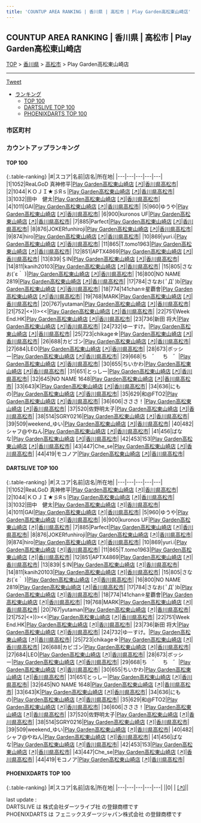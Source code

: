```yaml
---
title: 'COUNTUP AREA RANKING | 香川県 | 高松市 | Play Garden高松東山崎店'
---
```

## COUNTUP AREA RANKING | 香川県 | 高松市 | Play Garden高松東山崎店

[TOP](/darts/rank/) > [香川県](/darts/rank/香川県/) > [高松市](/darts/rank/香川県/高松市/) > Play Garden高松東山崎店

___

<a href="https://twitter.com/share?ref_src=twsrc%5Etfw" data-text="COUNTUP AREA RANKING | 香川県高松市Play Garden高松東山崎店" class="twitter-share-button" data-hashtags="DARTSLIVE,PHOENIXDARTS,darts,ダーツ" data-show-count="false">Tweet</a>

* [ランキング](#カウントアップランキング)
    * [TOP 100](#top-100)
    * [DARTSLIVE TOP 100](#dartslive-top-100)
    * [PHOENIXDARTS TOP 100](#phoenixdarts-top-100)

### 市区町村

<ul>

</ul>

### カウントアップランキング

#### TOP 100



{:.table-ranking}
|#|スコア|名前|店名|所在地|
|---|---|---|---|---|
|1|1052|<span class="rank-name-dl">ReaLGoD 真神修平</span>|<a href="/darts/rank/shops/5b6af6fc188970b8f454cb89828a1cfe.html">Play Garden高松東山崎店</a> <a href="https://search.dartslive.com/jp/shop/5b6af6fc188970b8f454cb89828a1cfe">[↗]</a>|<a href="/darts/rank/香川県/高松市">香川県高松市</a>|
|2|1044|<span class="rank-name-dl">ＫＯＪＩ★彡Яｓ</span>|<a href="/darts/rank/shops/5b6af6fc188970b8f454cb89828a1cfe.html">Play Garden高松東山崎店</a> <a href="https://search.dartslive.com/jp/shop/5b6af6fc188970b8f454cb89828a1cfe">[↗]</a>|<a href="/darts/rank/香川県/高松市">香川県高松市</a>|
|3|1032|<span class="rank-name-dl">田中　健太</span>|<a href="/darts/rank/shops/5b6af6fc188970b8f454cb89828a1cfe.html">Play Garden高松東山崎店</a> <a href="https://search.dartslive.com/jp/shop/5b6af6fc188970b8f454cb89828a1cfe">[↗]</a>|<a href="/darts/rank/香川県/高松市">香川県高松市</a>|
|4|1011|<span class="rank-name-dl">GAI</span>|<a href="/darts/rank/shops/5b6af6fc188970b8f454cb89828a1cfe.html">Play Garden高松東山崎店</a> <a href="https://search.dartslive.com/jp/shop/5b6af6fc188970b8f454cb89828a1cfe">[↗]</a>|<a href="/darts/rank/香川県/高松市">香川県高松市</a>|
|5|960|<span class="rank-name-dl">ゆうや</span>|<a href="/darts/rank/shops/5b6af6fc188970b8f454cb89828a1cfe.html">Play Garden高松東山崎店</a> <a href="https://search.dartslive.com/jp/shop/5b6af6fc188970b8f454cb89828a1cfe">[↗]</a>|<a href="/darts/rank/香川県/高松市">香川県高松市</a>|
|6|900|<span class="rank-name-dl">kuronos UF</span>|<a href="/darts/rank/shops/5b6af6fc188970b8f454cb89828a1cfe.html">Play Garden高松東山崎店</a> <a href="https://search.dartslive.com/jp/shop/5b6af6fc188970b8f454cb89828a1cfe">[↗]</a>|<a href="/darts/rank/香川県/高松市">香川県高松市</a>|
|7|885|<span class="rank-name-dl">Parfect</span>|<a href="/darts/rank/shops/5b6af6fc188970b8f454cb89828a1cfe.html">Play Garden高松東山崎店</a> <a href="https://search.dartslive.com/jp/shop/5b6af6fc188970b8f454cb89828a1cfe">[↗]</a>|<a href="/darts/rank/香川県/高松市">香川県高松市</a>|
|8|876|<span class="rank-name-dl">JOKERfunhiroji</span>|<a href="/darts/rank/shops/5b6af6fc188970b8f454cb89828a1cfe.html">Play Garden高松東山崎店</a> <a href="https://search.dartslive.com/jp/shop/5b6af6fc188970b8f454cb89828a1cfe">[↗]</a>|<a href="/darts/rank/香川県/高松市">香川県高松市</a>|
|9|874|<span class="rank-name-dl">hiro</span>|<a href="/darts/rank/shops/5b6af6fc188970b8f454cb89828a1cfe.html">Play Garden高松東山崎店</a> <a href="https://search.dartslive.com/jp/shop/5b6af6fc188970b8f454cb89828a1cfe">[↗]</a>|<a href="/darts/rank/香川県/高松市">香川県高松市</a>|
|10|869|<span class="rank-name-dl">yuri.i</span>|<a href="/darts/rank/shops/5b6af6fc188970b8f454cb89828a1cfe.html">Play Garden高松東山崎店</a> <a href="https://search.dartslive.com/jp/shop/5b6af6fc188970b8f454cb89828a1cfe">[↗]</a>|<a href="/darts/rank/香川県/高松市">香川県高松市</a>|
|11|865|<span class="rank-name-dl">T.tomo1963</span>|<a href="/darts/rank/shops/5b6af6fc188970b8f454cb89828a1cfe.html">Play Garden高松東山崎店</a> <a href="https://search.dartslive.com/jp/shop/5b6af6fc188970b8f454cb89828a1cfe">[↗]</a>|<a href="/darts/rank/香川県/高松市">香川県高松市</a>|
|12|851|<span class="rank-name-dl">APTX4869</span>|<a href="/darts/rank/shops/5b6af6fc188970b8f454cb89828a1cfe.html">Play Garden高松東山崎店</a> <a href="https://search.dartslive.com/jp/shop/5b6af6fc188970b8f454cb89828a1cfe">[↗]</a>|<a href="/darts/rank/香川県/高松市">香川県高松市</a>|
|13|839|<span class="rank-name-dl">＄IN</span>|<a href="/darts/rank/shops/5b6af6fc188970b8f454cb89828a1cfe.html">Play Garden高松東山崎店</a> <a href="https://search.dartslive.com/jp/shop/5b6af6fc188970b8f454cb89828a1cfe">[↗]</a>|<a href="/darts/rank/香川県/高松市">香川県高松市</a>|
|14|811|<span class="rank-name-dl">kanih20103</span>|<a href="/darts/rank/shops/5b6af6fc188970b8f454cb89828a1cfe.html">Play Garden高松東山崎店</a> <a href="https://search.dartslive.com/jp/shop/5b6af6fc188970b8f454cb89828a1cfe">[↗]</a>|<a href="/darts/rank/香川県/高松市">香川県高松市</a>|
|15|805|<span class="rank-name-dl">さなお(´ε｀ )</span>|<a href="/darts/rank/shops/5b6af6fc188970b8f454cb89828a1cfe.html">Play Garden高松東山崎店</a> <a href="https://search.dartslive.com/jp/shop/5b6af6fc188970b8f454cb89828a1cfe">[↗]</a>|<a href="/darts/rank/香川県/高松市">香川県高松市</a>|
|16|800|<span class="rank-name-dl">NO NAME 2819</span>|<a href="/darts/rank/shops/5b6af6fc188970b8f454cb89828a1cfe.html">Play Garden高松東山崎店</a> <a href="https://search.dartslive.com/jp/shop/5b6af6fc188970b8f454cb89828a1cfe">[↗]</a>|<a href="/darts/rank/香川県/高松市">香川県高松市</a>|
|17|784|<span class="rank-name-dl">さなお( ﾟДﾟ)b</span>|<a href="/darts/rank/shops/5b6af6fc188970b8f454cb89828a1cfe.html">Play Garden高松東山崎店</a> <a href="https://search.dartslive.com/jp/shop/5b6af6fc188970b8f454cb89828a1cfe">[↗]</a>|<a href="/darts/rank/香川県/高松市">香川県高松市</a>|
|18|774|<span class="rank-name-dl">141chan✮星覇會</span>|<a href="/darts/rank/shops/5b6af6fc188970b8f454cb89828a1cfe.html">Play Garden高松東山崎店</a> <a href="https://search.dartslive.com/jp/shop/5b6af6fc188970b8f454cb89828a1cfe">[↗]</a>|<a href="/darts/rank/香川県/高松市">香川県高松市</a>|
|19|768|<span class="rank-name-dl">MARK</span>|<a href="/darts/rank/shops/5b6af6fc188970b8f454cb89828a1cfe.html">Play Garden高松東山崎店</a> <a href="https://search.dartslive.com/jp/shop/5b6af6fc188970b8f454cb89828a1cfe">[↗]</a>|<a href="/darts/rank/香川県/高松市">香川県高松市</a>|
|20|767|<span class="rank-name-dl">yutaman</span>|<a href="/darts/rank/shops/5b6af6fc188970b8f454cb89828a1cfe.html">Play Garden高松東山崎店</a> <a href="https://search.dartslive.com/jp/shop/5b6af6fc188970b8f454cb89828a1cfe">[↗]</a>|<a href="/darts/rank/香川県/高松市">香川県高松市</a>|
|21|752|<span class="rank-name-dl">&lt;+))&gt;&lt;&lt;</span>|<a href="/darts/rank/shops/5b6af6fc188970b8f454cb89828a1cfe.html">Play Garden高松東山崎店</a> <a href="https://search.dartslive.com/jp/shop/5b6af6fc188970b8f454cb89828a1cfe">[↗]</a>|<a href="/darts/rank/香川県/高松市">香川県高松市</a>|
|22|751|<span class="rank-name-dl">Week End.HK</span>|<a href="/darts/rank/shops/5b6af6fc188970b8f454cb89828a1cfe.html">Play Garden高松東山崎店</a> <a href="https://search.dartslive.com/jp/shop/5b6af6fc188970b8f454cb89828a1cfe">[↗]</a>|<a href="/darts/rank/香川県/高松市">香川県高松市</a>|
|23|736|<span class="rank-name-dl">新田 将大</span>|<a href="/darts/rank/shops/5b6af6fc188970b8f454cb89828a1cfe.html">Play Garden高松東山崎店</a> <a href="https://search.dartslive.com/jp/shop/5b6af6fc188970b8f454cb89828a1cfe">[↗]</a>|<a href="/darts/rank/香川県/高松市">香川県高松市</a>|
|24|732|<span class="rank-name-dl">ゆーすけ。</span>|<a href="/darts/rank/shops/5b6af6fc188970b8f454cb89828a1cfe.html">Play Garden高松東山崎店</a> <a href="https://search.dartslive.com/jp/shop/5b6af6fc188970b8f454cb89828a1cfe">[↗]</a>|<a href="/darts/rank/香川県/高松市">香川県高松市</a>|
|25|723|<span class="rank-name-dl">chikage☆</span>|<a href="/darts/rank/shops/5b6af6fc188970b8f454cb89828a1cfe.html">Play Garden高松東山崎店</a> <a href="https://search.dartslive.com/jp/shop/5b6af6fc188970b8f454cb89828a1cfe">[↗]</a>|<a href="/darts/rank/香川県/高松市">香川県高松市</a>|
|26|688|<span class="rank-name-dl">カビゴン</span>|<a href="/darts/rank/shops/5b6af6fc188970b8f454cb89828a1cfe.html">Play Garden高松東山崎店</a> <a href="https://search.dartslive.com/jp/shop/5b6af6fc188970b8f454cb89828a1cfe">[↗]</a>|<a href="/darts/rank/香川県/高松市">香川県高松市</a>|
|27|684|<span class="rank-name-dl">LEO</span>|<a href="/darts/rank/shops/5b6af6fc188970b8f454cb89828a1cfe.html">Play Garden高松東山崎店</a> <a href="https://search.dartslive.com/jp/shop/5b6af6fc188970b8f454cb89828a1cfe">[↗]</a>|<a href="/darts/rank/香川県/高松市">香川県高松市</a>|
|28|673|<span class="rank-name-dl">ボッシー</span>|<a href="/darts/rank/shops/5b6af6fc188970b8f454cb89828a1cfe.html">Play Garden高松東山崎店</a> <a href="https://search.dartslive.com/jp/shop/5b6af6fc188970b8f454cb89828a1cfe">[↗]</a>|<a href="/darts/rank/香川県/高松市">香川県高松市</a>|
|29|668|<span class="rank-name-dl">ち　゛　ち　゛</span>|<a href="/darts/rank/shops/5b6af6fc188970b8f454cb89828a1cfe.html">Play Garden高松東山崎店</a> <a href="https://search.dartslive.com/jp/shop/5b6af6fc188970b8f454cb89828a1cfe">[↗]</a>|<a href="/darts/rank/香川県/高松市">香川県高松市</a>|
|30|655|<span class="rank-name-dl">ちいかわ</span>|<a href="/darts/rank/shops/5b6af6fc188970b8f454cb89828a1cfe.html">Play Garden高松東山崎店</a> <a href="https://search.dartslive.com/jp/shop/5b6af6fc188970b8f454cb89828a1cfe">[↗]</a>|<a href="/darts/rank/香川県/高松市">香川県高松市</a>|
|31|651|<span class="rank-name-dl">とっしー</span>|<a href="/darts/rank/shops/5b6af6fc188970b8f454cb89828a1cfe.html">Play Garden高松東山崎店</a> <a href="https://search.dartslive.com/jp/shop/5b6af6fc188970b8f454cb89828a1cfe">[↗]</a>|<a href="/darts/rank/香川県/高松市">香川県高松市</a>|
|32|645|<span class="rank-name-dl">NO NAME 1648</span>|<a href="/darts/rank/shops/5b6af6fc188970b8f454cb89828a1cfe.html">Play Garden高松東山崎店</a> <a href="https://search.dartslive.com/jp/shop/5b6af6fc188970b8f454cb89828a1cfe">[↗]</a>|<a href="/darts/rank/香川県/高松市">香川県高松市</a>|
|33|643|<span class="rank-name-dl">K</span>|<a href="/darts/rank/shops/5b6af6fc188970b8f454cb89828a1cfe.html">Play Garden高松東山崎店</a> <a href="https://search.dartslive.com/jp/shop/5b6af6fc188970b8f454cb89828a1cfe">[↗]</a>|<a href="/darts/rank/香川県/高松市">香川県高松市</a>|
|34|636|<span class="rank-name-dl">にもの</span>|<a href="/darts/rank/shops/5b6af6fc188970b8f454cb89828a1cfe.html">Play Garden高松東山崎店</a> <a href="https://search.dartslive.com/jp/shop/5b6af6fc188970b8f454cb89828a1cfe">[↗]</a>|<a href="/darts/rank/香川県/高松市">香川県高松市</a>|
|35|629|<span class="rank-name-dl">和@FTO2</span>|<a href="/darts/rank/shops/5b6af6fc188970b8f454cb89828a1cfe.html">Play Garden高松東山崎店</a> <a href="https://search.dartslive.com/jp/shop/5b6af6fc188970b8f454cb89828a1cfe">[↗]</a>|<a href="/darts/rank/香川県/高松市">香川県高松市</a>|
|36|606|<span class="rank-name-dl">さささ！</span>|<a href="/darts/rank/shops/5b6af6fc188970b8f454cb89828a1cfe.html">Play Garden高松東山崎店</a> <a href="https://search.dartslive.com/jp/shop/5b6af6fc188970b8f454cb89828a1cfe">[↗]</a>|<a href="/darts/rank/香川県/高松市">香川県高松市</a>|
|37|520|<span class="rank-name-dl">佐野明太子</span>|<a href="/darts/rank/shops/5b6af6fc188970b8f454cb89828a1cfe.html">Play Garden高松東山崎店</a> <a href="https://search.dartslive.com/jp/shop/5b6af6fc188970b8f454cb89828a1cfe">[↗]</a>|<a href="/darts/rank/香川県/高松市">香川県高松市</a>|
|38|514|<span class="rank-name-dl">SGRY0216</span>|<a href="/darts/rank/shops/5b6af6fc188970b8f454cb89828a1cfe.html">Play Garden高松東山崎店</a> <a href="https://search.dartslive.com/jp/shop/5b6af6fc188970b8f454cb89828a1cfe">[↗]</a>|<a href="/darts/rank/香川県/高松市">香川県高松市</a>|
|39|509|<span class="rank-name-dl">weekend_ゆい</span>|<a href="/darts/rank/shops/5b6af6fc188970b8f454cb89828a1cfe.html">Play Garden高松東山崎店</a> <a href="https://search.dartslive.com/jp/shop/5b6af6fc188970b8f454cb89828a1cfe">[↗]</a>|<a href="/darts/rank/香川県/高松市">香川県高松市</a>|
|40|482|<span class="rank-name-dl">シャフ@やねん</span>|<a href="/darts/rank/shops/5b6af6fc188970b8f454cb89828a1cfe.html">Play Garden高松東山崎店</a> <a href="https://search.dartslive.com/jp/shop/5b6af6fc188970b8f454cb89828a1cfe">[↗]</a>|<a href="/darts/rank/香川県/高松市">香川県高松市</a>|
|41|456|<span class="rank-name-dl">ばなな</span>|<a href="/darts/rank/shops/5b6af6fc188970b8f454cb89828a1cfe.html">Play Garden高松東山崎店</a> <a href="https://search.dartslive.com/jp/shop/5b6af6fc188970b8f454cb89828a1cfe">[↗]</a>|<a href="/darts/rank/香川県/高松市">香川県高松市</a>|
|42|453|<span class="rank-name-dl">153</span>|<a href="/darts/rank/shops/5b6af6fc188970b8f454cb89828a1cfe.html">Play Garden高松東山崎店</a> <a href="https://search.dartslive.com/jp/shop/5b6af6fc188970b8f454cb89828a1cfe">[↗]</a>|<a href="/darts/rank/香川県/高松市">香川県高松市</a>|
|43|447|<span class="rank-name-dl">Che_se</span>|<a href="/darts/rank/shops/5b6af6fc188970b8f454cb89828a1cfe.html">Play Garden高松東山崎店</a> <a href="https://search.dartslive.com/jp/shop/5b6af6fc188970b8f454cb89828a1cfe">[↗]</a>|<a href="/darts/rank/香川県/高松市">香川県高松市</a>|
|44|419|<span class="rank-name-dl">モコノア</span>|<a href="/darts/rank/shops/5b6af6fc188970b8f454cb89828a1cfe.html">Play Garden高松東山崎店</a> <a href="https://search.dartslive.com/jp/shop/5b6af6fc188970b8f454cb89828a1cfe">[↗]</a>|<a href="/darts/rank/香川県/高松市">香川県高松市</a>|


#### DARTSLIVE TOP 100



{:.table-ranking}
|#|スコア|名前|店名|所在地|
|---|---|---|---|---|
|1|1052|<span class="rank-name-dl">ReaLGoD 真神修平</span>|<a href="/darts/rank/shops/5b6af6fc188970b8f454cb89828a1cfe.html">Play Garden高松東山崎店</a> <a href="https://search.dartslive.com/jp/shop/5b6af6fc188970b8f454cb89828a1cfe">[↗]</a>|<a href="/darts/rank/香川県/高松市">香川県高松市</a>|
|2|1044|<span class="rank-name-dl">ＫＯＪＩ★彡Яｓ</span>|<a href="/darts/rank/shops/5b6af6fc188970b8f454cb89828a1cfe.html">Play Garden高松東山崎店</a> <a href="https://search.dartslive.com/jp/shop/5b6af6fc188970b8f454cb89828a1cfe">[↗]</a>|<a href="/darts/rank/香川県/高松市">香川県高松市</a>|
|3|1032|<span class="rank-name-dl">田中　健太</span>|<a href="/darts/rank/shops/5b6af6fc188970b8f454cb89828a1cfe.html">Play Garden高松東山崎店</a> <a href="https://search.dartslive.com/jp/shop/5b6af6fc188970b8f454cb89828a1cfe">[↗]</a>|<a href="/darts/rank/香川県/高松市">香川県高松市</a>|
|4|1011|<span class="rank-name-dl">GAI</span>|<a href="/darts/rank/shops/5b6af6fc188970b8f454cb89828a1cfe.html">Play Garden高松東山崎店</a> <a href="https://search.dartslive.com/jp/shop/5b6af6fc188970b8f454cb89828a1cfe">[↗]</a>|<a href="/darts/rank/香川県/高松市">香川県高松市</a>|
|5|960|<span class="rank-name-dl">ゆうや</span>|<a href="/darts/rank/shops/5b6af6fc188970b8f454cb89828a1cfe.html">Play Garden高松東山崎店</a> <a href="https://search.dartslive.com/jp/shop/5b6af6fc188970b8f454cb89828a1cfe">[↗]</a>|<a href="/darts/rank/香川県/高松市">香川県高松市</a>|
|6|900|<span class="rank-name-dl">kuronos UF</span>|<a href="/darts/rank/shops/5b6af6fc188970b8f454cb89828a1cfe.html">Play Garden高松東山崎店</a> <a href="https://search.dartslive.com/jp/shop/5b6af6fc188970b8f454cb89828a1cfe">[↗]</a>|<a href="/darts/rank/香川県/高松市">香川県高松市</a>|
|7|885|<span class="rank-name-dl">Parfect</span>|<a href="/darts/rank/shops/5b6af6fc188970b8f454cb89828a1cfe.html">Play Garden高松東山崎店</a> <a href="https://search.dartslive.com/jp/shop/5b6af6fc188970b8f454cb89828a1cfe">[↗]</a>|<a href="/darts/rank/香川県/高松市">香川県高松市</a>|
|8|876|<span class="rank-name-dl">JOKERfunhiroji</span>|<a href="/darts/rank/shops/5b6af6fc188970b8f454cb89828a1cfe.html">Play Garden高松東山崎店</a> <a href="https://search.dartslive.com/jp/shop/5b6af6fc188970b8f454cb89828a1cfe">[↗]</a>|<a href="/darts/rank/香川県/高松市">香川県高松市</a>|
|9|874|<span class="rank-name-dl">hiro</span>|<a href="/darts/rank/shops/5b6af6fc188970b8f454cb89828a1cfe.html">Play Garden高松東山崎店</a> <a href="https://search.dartslive.com/jp/shop/5b6af6fc188970b8f454cb89828a1cfe">[↗]</a>|<a href="/darts/rank/香川県/高松市">香川県高松市</a>|
|10|869|<span class="rank-name-dl">yuri.i</span>|<a href="/darts/rank/shops/5b6af6fc188970b8f454cb89828a1cfe.html">Play Garden高松東山崎店</a> <a href="https://search.dartslive.com/jp/shop/5b6af6fc188970b8f454cb89828a1cfe">[↗]</a>|<a href="/darts/rank/香川県/高松市">香川県高松市</a>|
|11|865|<span class="rank-name-dl">T.tomo1963</span>|<a href="/darts/rank/shops/5b6af6fc188970b8f454cb89828a1cfe.html">Play Garden高松東山崎店</a> <a href="https://search.dartslive.com/jp/shop/5b6af6fc188970b8f454cb89828a1cfe">[↗]</a>|<a href="/darts/rank/香川県/高松市">香川県高松市</a>|
|12|851|<span class="rank-name-dl">APTX4869</span>|<a href="/darts/rank/shops/5b6af6fc188970b8f454cb89828a1cfe.html">Play Garden高松東山崎店</a> <a href="https://search.dartslive.com/jp/shop/5b6af6fc188970b8f454cb89828a1cfe">[↗]</a>|<a href="/darts/rank/香川県/高松市">香川県高松市</a>|
|13|839|<span class="rank-name-dl">＄IN</span>|<a href="/darts/rank/shops/5b6af6fc188970b8f454cb89828a1cfe.html">Play Garden高松東山崎店</a> <a href="https://search.dartslive.com/jp/shop/5b6af6fc188970b8f454cb89828a1cfe">[↗]</a>|<a href="/darts/rank/香川県/高松市">香川県高松市</a>|
|14|811|<span class="rank-name-dl">kanih20103</span>|<a href="/darts/rank/shops/5b6af6fc188970b8f454cb89828a1cfe.html">Play Garden高松東山崎店</a> <a href="https://search.dartslive.com/jp/shop/5b6af6fc188970b8f454cb89828a1cfe">[↗]</a>|<a href="/darts/rank/香川県/高松市">香川県高松市</a>|
|15|805|<span class="rank-name-dl">さなお(´ε｀ )</span>|<a href="/darts/rank/shops/5b6af6fc188970b8f454cb89828a1cfe.html">Play Garden高松東山崎店</a> <a href="https://search.dartslive.com/jp/shop/5b6af6fc188970b8f454cb89828a1cfe">[↗]</a>|<a href="/darts/rank/香川県/高松市">香川県高松市</a>|
|16|800|<span class="rank-name-dl">NO NAME 2819</span>|<a href="/darts/rank/shops/5b6af6fc188970b8f454cb89828a1cfe.html">Play Garden高松東山崎店</a> <a href="https://search.dartslive.com/jp/shop/5b6af6fc188970b8f454cb89828a1cfe">[↗]</a>|<a href="/darts/rank/香川県/高松市">香川県高松市</a>|
|17|784|<span class="rank-name-dl">さなお( ﾟДﾟ)b</span>|<a href="/darts/rank/shops/5b6af6fc188970b8f454cb89828a1cfe.html">Play Garden高松東山崎店</a> <a href="https://search.dartslive.com/jp/shop/5b6af6fc188970b8f454cb89828a1cfe">[↗]</a>|<a href="/darts/rank/香川県/高松市">香川県高松市</a>|
|18|774|<span class="rank-name-dl">141chan✮星覇會</span>|<a href="/darts/rank/shops/5b6af6fc188970b8f454cb89828a1cfe.html">Play Garden高松東山崎店</a> <a href="https://search.dartslive.com/jp/shop/5b6af6fc188970b8f454cb89828a1cfe">[↗]</a>|<a href="/darts/rank/香川県/高松市">香川県高松市</a>|
|19|768|<span class="rank-name-dl">MARK</span>|<a href="/darts/rank/shops/5b6af6fc188970b8f454cb89828a1cfe.html">Play Garden高松東山崎店</a> <a href="https://search.dartslive.com/jp/shop/5b6af6fc188970b8f454cb89828a1cfe">[↗]</a>|<a href="/darts/rank/香川県/高松市">香川県高松市</a>|
|20|767|<span class="rank-name-dl">yutaman</span>|<a href="/darts/rank/shops/5b6af6fc188970b8f454cb89828a1cfe.html">Play Garden高松東山崎店</a> <a href="https://search.dartslive.com/jp/shop/5b6af6fc188970b8f454cb89828a1cfe">[↗]</a>|<a href="/darts/rank/香川県/高松市">香川県高松市</a>|
|21|752|<span class="rank-name-dl">&lt;+))&gt;&lt;&lt;</span>|<a href="/darts/rank/shops/5b6af6fc188970b8f454cb89828a1cfe.html">Play Garden高松東山崎店</a> <a href="https://search.dartslive.com/jp/shop/5b6af6fc188970b8f454cb89828a1cfe">[↗]</a>|<a href="/darts/rank/香川県/高松市">香川県高松市</a>|
|22|751|<span class="rank-name-dl">Week End.HK</span>|<a href="/darts/rank/shops/5b6af6fc188970b8f454cb89828a1cfe.html">Play Garden高松東山崎店</a> <a href="https://search.dartslive.com/jp/shop/5b6af6fc188970b8f454cb89828a1cfe">[↗]</a>|<a href="/darts/rank/香川県/高松市">香川県高松市</a>|
|23|736|<span class="rank-name-dl">新田 将大</span>|<a href="/darts/rank/shops/5b6af6fc188970b8f454cb89828a1cfe.html">Play Garden高松東山崎店</a> <a href="https://search.dartslive.com/jp/shop/5b6af6fc188970b8f454cb89828a1cfe">[↗]</a>|<a href="/darts/rank/香川県/高松市">香川県高松市</a>|
|24|732|<span class="rank-name-dl">ゆーすけ。</span>|<a href="/darts/rank/shops/5b6af6fc188970b8f454cb89828a1cfe.html">Play Garden高松東山崎店</a> <a href="https://search.dartslive.com/jp/shop/5b6af6fc188970b8f454cb89828a1cfe">[↗]</a>|<a href="/darts/rank/香川県/高松市">香川県高松市</a>|
|25|723|<span class="rank-name-dl">chikage☆</span>|<a href="/darts/rank/shops/5b6af6fc188970b8f454cb89828a1cfe.html">Play Garden高松東山崎店</a> <a href="https://search.dartslive.com/jp/shop/5b6af6fc188970b8f454cb89828a1cfe">[↗]</a>|<a href="/darts/rank/香川県/高松市">香川県高松市</a>|
|26|688|<span class="rank-name-dl">カビゴン</span>|<a href="/darts/rank/shops/5b6af6fc188970b8f454cb89828a1cfe.html">Play Garden高松東山崎店</a> <a href="https://search.dartslive.com/jp/shop/5b6af6fc188970b8f454cb89828a1cfe">[↗]</a>|<a href="/darts/rank/香川県/高松市">香川県高松市</a>|
|27|684|<span class="rank-name-dl">LEO</span>|<a href="/darts/rank/shops/5b6af6fc188970b8f454cb89828a1cfe.html">Play Garden高松東山崎店</a> <a href="https://search.dartslive.com/jp/shop/5b6af6fc188970b8f454cb89828a1cfe">[↗]</a>|<a href="/darts/rank/香川県/高松市">香川県高松市</a>|
|28|673|<span class="rank-name-dl">ボッシー</span>|<a href="/darts/rank/shops/5b6af6fc188970b8f454cb89828a1cfe.html">Play Garden高松東山崎店</a> <a href="https://search.dartslive.com/jp/shop/5b6af6fc188970b8f454cb89828a1cfe">[↗]</a>|<a href="/darts/rank/香川県/高松市">香川県高松市</a>|
|29|668|<span class="rank-name-dl">ち　゛　ち　゛</span>|<a href="/darts/rank/shops/5b6af6fc188970b8f454cb89828a1cfe.html">Play Garden高松東山崎店</a> <a href="https://search.dartslive.com/jp/shop/5b6af6fc188970b8f454cb89828a1cfe">[↗]</a>|<a href="/darts/rank/香川県/高松市">香川県高松市</a>|
|30|655|<span class="rank-name-dl">ちいかわ</span>|<a href="/darts/rank/shops/5b6af6fc188970b8f454cb89828a1cfe.html">Play Garden高松東山崎店</a> <a href="https://search.dartslive.com/jp/shop/5b6af6fc188970b8f454cb89828a1cfe">[↗]</a>|<a href="/darts/rank/香川県/高松市">香川県高松市</a>|
|31|651|<span class="rank-name-dl">とっしー</span>|<a href="/darts/rank/shops/5b6af6fc188970b8f454cb89828a1cfe.html">Play Garden高松東山崎店</a> <a href="https://search.dartslive.com/jp/shop/5b6af6fc188970b8f454cb89828a1cfe">[↗]</a>|<a href="/darts/rank/香川県/高松市">香川県高松市</a>|
|32|645|<span class="rank-name-dl">NO NAME 1648</span>|<a href="/darts/rank/shops/5b6af6fc188970b8f454cb89828a1cfe.html">Play Garden高松東山崎店</a> <a href="https://search.dartslive.com/jp/shop/5b6af6fc188970b8f454cb89828a1cfe">[↗]</a>|<a href="/darts/rank/香川県/高松市">香川県高松市</a>|
|33|643|<span class="rank-name-dl">K</span>|<a href="/darts/rank/shops/5b6af6fc188970b8f454cb89828a1cfe.html">Play Garden高松東山崎店</a> <a href="https://search.dartslive.com/jp/shop/5b6af6fc188970b8f454cb89828a1cfe">[↗]</a>|<a href="/darts/rank/香川県/高松市">香川県高松市</a>|
|34|636|<span class="rank-name-dl">にもの</span>|<a href="/darts/rank/shops/5b6af6fc188970b8f454cb89828a1cfe.html">Play Garden高松東山崎店</a> <a href="https://search.dartslive.com/jp/shop/5b6af6fc188970b8f454cb89828a1cfe">[↗]</a>|<a href="/darts/rank/香川県/高松市">香川県高松市</a>|
|35|629|<span class="rank-name-dl">和@FTO2</span>|<a href="/darts/rank/shops/5b6af6fc188970b8f454cb89828a1cfe.html">Play Garden高松東山崎店</a> <a href="https://search.dartslive.com/jp/shop/5b6af6fc188970b8f454cb89828a1cfe">[↗]</a>|<a href="/darts/rank/香川県/高松市">香川県高松市</a>|
|36|606|<span class="rank-name-dl">さささ！</span>|<a href="/darts/rank/shops/5b6af6fc188970b8f454cb89828a1cfe.html">Play Garden高松東山崎店</a> <a href="https://search.dartslive.com/jp/shop/5b6af6fc188970b8f454cb89828a1cfe">[↗]</a>|<a href="/darts/rank/香川県/高松市">香川県高松市</a>|
|37|520|<span class="rank-name-dl">佐野明太子</span>|<a href="/darts/rank/shops/5b6af6fc188970b8f454cb89828a1cfe.html">Play Garden高松東山崎店</a> <a href="https://search.dartslive.com/jp/shop/5b6af6fc188970b8f454cb89828a1cfe">[↗]</a>|<a href="/darts/rank/香川県/高松市">香川県高松市</a>|
|38|514|<span class="rank-name-dl">SGRY0216</span>|<a href="/darts/rank/shops/5b6af6fc188970b8f454cb89828a1cfe.html">Play Garden高松東山崎店</a> <a href="https://search.dartslive.com/jp/shop/5b6af6fc188970b8f454cb89828a1cfe">[↗]</a>|<a href="/darts/rank/香川県/高松市">香川県高松市</a>|
|39|509|<span class="rank-name-dl">weekend_ゆい</span>|<a href="/darts/rank/shops/5b6af6fc188970b8f454cb89828a1cfe.html">Play Garden高松東山崎店</a> <a href="https://search.dartslive.com/jp/shop/5b6af6fc188970b8f454cb89828a1cfe">[↗]</a>|<a href="/darts/rank/香川県/高松市">香川県高松市</a>|
|40|482|<span class="rank-name-dl">シャフ@やねん</span>|<a href="/darts/rank/shops/5b6af6fc188970b8f454cb89828a1cfe.html">Play Garden高松東山崎店</a> <a href="https://search.dartslive.com/jp/shop/5b6af6fc188970b8f454cb89828a1cfe">[↗]</a>|<a href="/darts/rank/香川県/高松市">香川県高松市</a>|
|41|456|<span class="rank-name-dl">ばなな</span>|<a href="/darts/rank/shops/5b6af6fc188970b8f454cb89828a1cfe.html">Play Garden高松東山崎店</a> <a href="https://search.dartslive.com/jp/shop/5b6af6fc188970b8f454cb89828a1cfe">[↗]</a>|<a href="/darts/rank/香川県/高松市">香川県高松市</a>|
|42|453|<span class="rank-name-dl">153</span>|<a href="/darts/rank/shops/5b6af6fc188970b8f454cb89828a1cfe.html">Play Garden高松東山崎店</a> <a href="https://search.dartslive.com/jp/shop/5b6af6fc188970b8f454cb89828a1cfe">[↗]</a>|<a href="/darts/rank/香川県/高松市">香川県高松市</a>|
|43|447|<span class="rank-name-dl">Che_se</span>|<a href="/darts/rank/shops/5b6af6fc188970b8f454cb89828a1cfe.html">Play Garden高松東山崎店</a> <a href="https://search.dartslive.com/jp/shop/5b6af6fc188970b8f454cb89828a1cfe">[↗]</a>|<a href="/darts/rank/香川県/高松市">香川県高松市</a>|
|44|419|<span class="rank-name-dl">モコノア</span>|<a href="/darts/rank/shops/5b6af6fc188970b8f454cb89828a1cfe.html">Play Garden高松東山崎店</a> <a href="https://search.dartslive.com/jp/shop/5b6af6fc188970b8f454cb89828a1cfe">[↗]</a>|<a href="/darts/rank/香川県/高松市">香川県高松市</a>|


#### PHOENIXDARTS TOP 100



{:.table-ranking}
|#|スコア|名前|店名|所在地|
|---|---|---|---|---|
||0|<span class="rank-name-dl"> </span>|<a href="/darts/rank/shops/.html"></a> <a href="">[↗]</a>|<a href="/darts/rank//"></a>|


<div class="footer border-top border-gray-light mt-5 pt-3 text-right text-gray">
    last update : <span style="font-weight: italic" id="foot_last_modified"></span><br />
    DARTSLIVE は 株式会社ダーツライブ社 の登録商標です<br />
    PHOENIXDARTS は フェニックスダーツジャパン株式会社 の登録商標です<br />
</div>

<script src="https://cdnjs.cloudflare.com/ajax/libs/jquery.tablesorter/2.31.3/js/jquery.tablesorter.min.js" integrity="sha512-qzgd5cYSZcosqpzpn7zF2ZId8f/8CHmFKZ8j7mU4OUXTNRd5g+ZHBPsgKEwoqxCtdQvExE5LprwwPAgoicguNg==" crossorigin="anonymous" referrerpolicy="no-referrer"></script>
<link rel="stylesheet" href="https://cdnjs.cloudflare.com/ajax/libs/jquery.tablesorter/2.31.3/css/theme.default.min.css" integrity="sha512-wghhOJkjQX0Lh3NSWvNKeZ0ZpNn+SPVXX1Qyc9OCaogADktxrBiBdKGDoqVUOyhStvMBmJQ8ZdMHiR3wuEq8+w==" crossorigin="anonymous" referrerpolicy="no-referrer" />
<script>
$(function() {
    $(".table-ranking").tablesorter({sortList:[[0, 0]]});
    $("#foot_last_modified").text(formatDate(new Date(document.lastModified), 'yyyy-MM-dd HH:mm:ss'));
});
</script>

<script async src="https://platform.twitter.com/widgets.js" charset="utf-8"></script>